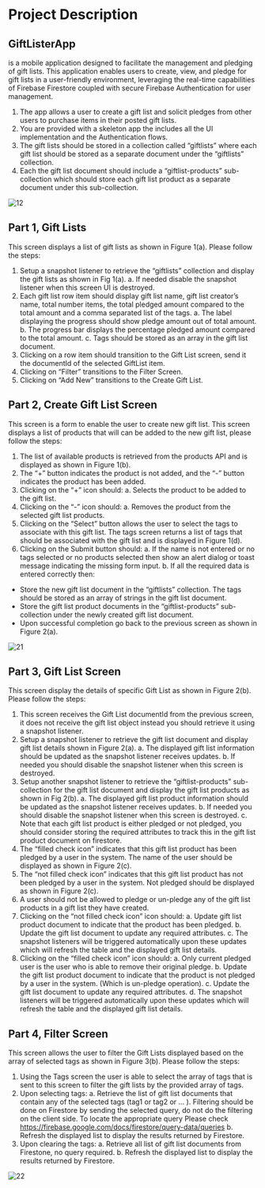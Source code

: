 <h1><b1>Project Description</b1></h1>
<h2><b1>GiftListerApp</b1></h2> is a mobile application designed to facilitate the management and pledging of gift lists. This application enables users to create, view, and pledge for gift lists in a user-friendly environment, leveraging the real-time capabilities of Firebase Firestore coupled with secure Firebase Authentication for user management.

1. The app allows a user to create a gift list and solicit pledges from other users to
purchase items in their posted gift lists.
2. You are provided with a skeleton app the includes all the UI implementation and the
Authentication flows.
3. The gift lists should be stored in a collection called “giftlists” where each gift list
should be stored as a separate document under the “giftlists” collection.
4. Each the gift list document should include a “giftlist-products” sub-collection which
should store each gift list product as a separate document under this sub-collection.

![12](https://github.com/ashvinibalte/GiftListerApp/assets/125997432/16666763-e022-4b6f-9cb9-0f3ba1949884)


<h2><b1>Part 1, Gift Lists</b1></h2>

This screen displays a list of gift lists as shown in Figure 1(a). Please follow the steps:
1. Setup a snapshot listener to retrieve the “giftlists” collection and display the gift lists as shown in Fig 1(a).
a. If needed disable the snapshot listener when this screen UI is destroyed.
2. Each gift list row item should display gift list name, gift list creator’s name, total number items, the total pledged amount compared to the total amount and a comma separated list of the tags.
a. The label displaying the progress should show pledge amount out of total amount.
b. The progress bar displays the percentage pledged amount compared to the total amount.
c. Tags should be stored as an array in the gift list document.
3. Clicking on a row item should transition to the Gift List screen, send it the documentId
of the selected GiftList item.
4. Clicking on “Filter” transitions to the Filter Screen.
5. Clicking on “Add New” transitions to the Create Gift List.

<h2><b1> Part 2, Create Gift List Screen</b1></h2>

This screen is a form to enable the user to create new gift list. This screen displays a list
of products that will can be added to the new gift list, please follow the steps:
1. The list of available products is retrieved from the products API and is displayed as
shown in Figure 1(b).
1. The “+” button indicates the product is not added, and the “-” button indicates the
product has been added.
2. Clicking on the “+” icon should:
a. Selects the product to be added to the gift list.
3. Clicking on the “-” icon should:
a. Removes the product from the selected gift list products.
4. Clicking on the “Select” button allows the user to select the tags to associate with
this gift list. The tags screen returns a list of tags that should be associated with the
gift list and is displayed in Figure 1(d).
5. Clicking on the Submit button should:
a. If the name is not entered or no tags selected or no products selected then show
an alert dialog or toast message indicating the missing form input.
b. If all the required data is entered correctly then:
- Store the new gift list document in the “giftlists” collection. The tags should be
stored as an array of strings in the gift list document.
- Store the gift list product documents in the “giftlist-products” sub-collection
under the newly created gift list document.
- Upon successful completion go back to the previous screen as shown in
Figure 2(a).

![21](https://github.com/ashvinibalte/GiftListerApp/assets/125997432/98ee7668-74aa-443c-987a-d5dd19996e96)

<h2><b1>Part 3, Gift List Screen</b1></h2>

This screen display the details of specific Gift List as shown in Figure 2(b). Please follow
the steps:
1. This screen receives the Gift List documentId from the previous screen, it does not
receive the gift list object instead you should retrieve it using a snapshot listener.
2. Setup a snapshot listener to retrieve the gift list document and display gift list details
shown in Figure 2(a).
a. The displayed gift list information should be updated as the snapshot listener
receives updates.
b. If needed you should disable the snapshot listener when this screen is destroyed.
3. Setup another snapshot listener to retrieve the “giftlist-products” sub-collection for the
gift list document and display the gift list products as shown in Fig 2(b).
a. The displayed gift list product information should be updated as the snapshot
listener receives updates.
b. If needed you should disable the snapshot listener when this screen is destroyed.
c. Note that each gift list product is either pledged or not pledged, you should
consider storing the required attributes to track this in the gift list product
document on firestore.
4. The “filled check icon” indicates that this gift list product has been pledged by a user
in the system. The name of the user should be displayed as shown in Figure 2(c).
5. The “not filled check icon” indicates that this gift list product has not been pledged by
a user in the system. Not pledged should be displayed as shown in Figure 2(c).
6. A user should not be allowed to pledge or un-pledge any of the gift list
products in a gift list they have created.
7. Clicking on the “not filled check icon” icon should:
a. Update gift list product document to indicate that the product has been pledged.
b. Update the gift list document to update any required attributes.
c. The snapshot listeners will be triggered automatically upon these updates which
will refresh the table and the displayed gift list details.
8. Clicking on the “filled check icon” icon should:
a. Only current pledged user is the user who is able to remove their original pledge.
b. Update the gift list product document to indicate that the product is not pledged by
a user in the system. (Which is un-pledge operation).
c. Update the gift list document to update any required attributes.
d. The snapshot listeners will be triggered automatically upon these updates which
will refresh the table and the displayed gift list details.

<h2><b1>Part 4, Filter Screen</b1></h2>

This screen allows the user to filter the Gift Lists displayed based on the array of
selected tags as shown in Figure 3(b). Please follow the steps:
1. Using the Tags screen the user is able to select the array of tags that is sent to this
screen to filter the gift lists by the provided array of tags.
2. Upon selecting tags:
a. Retrieve the list of gift list documents that contain any of the selected tags (tag1 or
tag2 or … ). Filtering should be done on Firestore by sending the selected query,
do not do the filtering on the client side. To locate the appropriate query Please
check https://firebase.google.com/docs/firestore/query-data/queries
b. Refresh the displayed list to display the results returned by Firestore.
3. Upon clearing the tags:
a. Retrieve all list of gift list documents from Firestone, no query required.
b. Refresh the displayed list to display the results returned by Firestore.

![22](https://github.com/ashvinibalte/GiftListerApp/assets/125997432/6b3f59f8-e27d-4b65-8b81-681138c16b9e)

